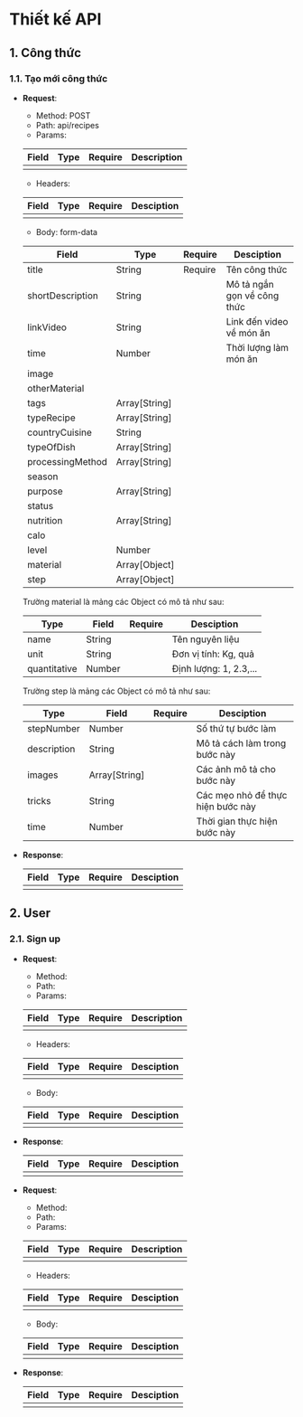 # Thiết kế API

## 1. Công thức

### 1.1. Tạo mới công thức

- **Request**:

  - Method: POST
  - Path: api/recipes
  - Params:

  | Field | Type | Require | Description |
  | ----- | ---- | ------- | ----------- |
  |       |      |         |             |

  - Headers:

  | Field | Type | Require | Desciption |
  | ----- | ---- | ------- | ---------- |
  |       |      |         |            |

  - Body: form-data

  | Field            | Type          | Require | Desciption                  |
  | ---------------- | ------------- | ------- | --------------------------- |
  | title            | String        | Require | Tên công thức               |
  | shortDescription | String        |         | Mô tả ngắn gọn về công thức |
  | linkVideo        | String        |         | Link đến video về món ăn    |
  | time             | Number        |         | Thời lượng làm món ăn       |
  | image            |               |         |                             |
  | otherMaterial    |               |         |                             |
  | tags             | Array[String] |         |                             |
  | typeRecipe       | Array[String] |         |                             |
  | countryCuisine   | String        |         |                             |
  | typeOfDish       | Array[String] |         |                             |
  | processingMethod | Array[String] |         |                             |
  | season           |               |         |                             |
  | purpose          | Array[String] |         |                             |
  | status           |               |         |                             |
  | nutrition        | Array[String] |         |                             |
  | calo             |               |         |                             |
  | level            | Number        |         |                             |
  | material         | Array[Object] |         |                             |
  | step             | Array[Object] |         |                             |
  
  Trường material là mảng các Object có mô tả như sau:
  
  | Type         | Field  | Require | Desciption             |
  | ------------ | ------ | ------- | ---------------------- |
  | name         | String |         | Tên nguyên liệu        |
  | unit         | String |         | Đơn vị tính: Kg, quả   |
  | quantitative | Number |         | Định lượng: 1, 2.3,... |
  
  Trường step là mảng các Object có mô tả như sau:
  
  | Type        | Field         | Require | Desciption                        |
  | ----------- | ------------- | ------- | --------------------------------- |
  | stepNumber  | Number        |         | Số thứ tự bước làm                |
  | description | String        |         | Mô tả cách làm trong bước này     |
  | images      | Array[String] |         | Các ảnh mô tả cho bước này        |
  | tricks      | String        |         | Các mẹo nhỏ để thực hiện bước này |
  | time        | Number        |         | Thời gian thực hiện bước này      |
  
  


- **Response**:

  | Field | Type | Require | Desciption |
  | ----- | ---- | ------- | ---------- |
  |       |      |         |            |


## 2. User

### 2.1. Sign up

- **Request**:

  - Method: 
  - Path: 
  - Params:

  | Field | Type | Require | Description |
  | ----- | ---- | ------- | ----------- |
  |       |      |         |             |

  - Headers:

  | Field | Type | Require | Desciption |
  | ----- | ---- | ------- | ---------- |
  |       |      |         |            |

  - Body:

  | Field | Type | Require | Desciption |
  | ----- | ---- | ------- | ---------- |
  |       |      |         |            |

- **Response**:

  | Field | Type | Require | Desciption |
  | ----- | ---- | ------- | ---------- |
  |       |      |         |            |
  
  
  




- **Request**:

  - Method: 
  - Path: 
  - Params:

  | Field | Type | Require | Description |
  | ----- | ---- | ------- | ----------- |
  |       |      |         |             |

  - Headers:

  | Field | Type | Require | Desciption |
  | ----- | ---- | ------- | ---------- |
  |       |      |         |            |

  - Body:

  | Field | Type | Require | Desciption |
  | ----- | ---- | ------- | ---------- |
  |       |      |         |            |

- **Response**:

  | Field | Type | Require | Desciption |
  | ----- | ---- | ------- | ---------- |
  |       |      |         |            |

